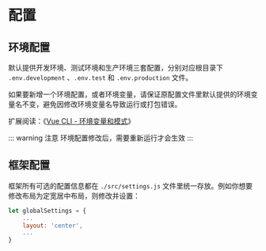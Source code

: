 # 配置

## 环境配置

默认提供开发环境、测试环境和生产环境三套配置，分别对应根目录下 `.env.development` 、`.env.test` 和 `.env.production` 文件。

如果要新增一个环境配置，或者环境变量，请保证原配置文件里默认提供的环境变量名不变，避免因修改环境变量名导致运行或打包错误。

扩展阅读：《[Vue CLI - 环境变量和模式](https://cli.vuejs.org/zh/guide/mode-and-env.html)》

::: warning 注意
环境配置修改后，需要重新运行才会生效
:::

## 框架配置

框架所有可选的配置信息都在 `./src/settings.js` 文件里统一存放。例如你想要修改布局为定宽居中布局，则修改并设置：

```js {3}
let globalSettings = {
	...
	layout: 'center',
	...
}
```